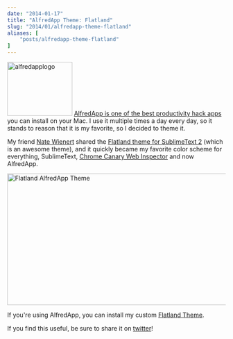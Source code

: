 ```yaml
---
date: "2014-01-17"
title: "AlfredApp Theme: Flatland"
slug: "2014/01/alfredapp-theme-flatland"
aliases: [
    "posts/alfredapp-theme-flatland"
]
---
```


<p class="intro group">
  <a href="http://www.alfredapp.com?referrer=realchaseadams" data-gae="post*image*alfred-app"><img src="http://www.realchaseadams.com/imgs/2014/01/alfredapplogo.png" alt="alfredapplogo" width="150" height="124" class="alignleft unstyled size-full wp-image-300" /></a> <a href="http://www.alfredapp.com?referrer=realchaseadams" data-gae="post*text*alfred-app">AlfredApp is one of the best productivity hack apps</a> you can install on your Mac. I use it multiple times a day every day, so it stands to reason that it is my favorite, so I decided to theme it.
</p>

<p>My friend <a href="http://natewienert.com/">Nate Wienert</a> shared the <a href="https://github.com/natew/flatland">Flatland theme for SublimeText 2</a> (which is an awesome theme), and it quickly became my favorite color scheme for everything, SublimeText, <a href="https://github.com/realchaseadams/chrome-devtools-flatland-UI">Chrome Canary Web Inspector</a> and now AlfredApp.</p>

<p><a href="alfred://theme/searchForegroundColor=rgba(205,212,213,1.00)&amp;resultSubtextFontSize=0&amp;searchSelectionForegroundColor=rgba(255,255,255,1.00)&amp;separatorColor=rgba(51,51,51,1.00)&amp;resultSelectedBackgroundColor=rgba(39,100,147,1.00)&amp;shortcutColor=rgba(56,139,246,1.00)&amp;scrollbarColor=rgba(51,51,51,1.00)&amp;imageStyle=7&amp;resultSubtextFont=Monaco&amp;background=rgba(29,31,33,1.00)&amp;shortcutFontSize=2&amp;searchFontSize=4&amp;resultSubtextColor=rgba(115,115,115,1.00)&amp;searchBackgroundColor=rgba(46,50,53,1.00)&amp;name=Flatland&amp;resultTextFontSize=2&amp;resultSelectedSubtextColor=rgba(204,213,210,1.00)&amp;shortcutSelectedColor=rgba(197,212,212,1.00)&amp;widthSize=3&amp;border=rgba(48,52,55,0.77)&amp;resultTextFont=Helvetica&amp;resultTextColor=rgba(151,155,147,1.00)&amp;cornerRoundness=3&amp;searchFont=Lucida%20Grande&amp;searchPaddingSize=3&amp;credits=Chase%20Adams&amp;searchSelectionBackgroundColor=rgba(56,139,246,1.00)&amp;resultSelectedTextColor=rgba(253,254,254,1.00)&amp;resultPaddingSize=3&amp;shortcutFont=Geneva"><img src="http://www.realchaseadams.com/imgs/2014/01/Screen-Shot-2014-01-18-at-6.27.00-AM.png" alt="Flatland AlfredApp Theme" width="648" height="303" class="alignnone size-full wp-image-305" /></a></p>

<p>If you're using AlfredApp, you can install my custom <a href="alfred://theme/searchForegroundColor=rgba(205,212,213,1.00)&amp;resultSubtextFontSize=0&amp;searchSelectionForegroundColor=rgba(255,255,255,1.00)&amp;separatorColor=rgba(51,51,51,1.00)&amp;resultSelectedBackgroundColor=rgba(39,100,147,1.00)&amp;shortcutColor=rgba(56,139,246,1.00)&amp;scrollbarColor=rgba(51,51,51,1.00)&amp;imageStyle=7&amp;resultSubtextFont=Monaco&amp;background=rgba(29,31,33,1.00)&amp;shortcutFontSize=2&amp;searchFontSize=4&amp;resultSubtextColor=rgba(115,115,115,1.00)&amp;searchBackgroundColor=rgba(46,50,53,1.00)&amp;name=Flatland&amp;resultTextFontSize=2&amp;resultSelectedSubtextColor=rgba(204,213,210,1.00)&amp;shortcutSelectedColor=rgba(197,212,212,1.00)&amp;widthSize=3&amp;border=rgba(48,52,55,0.77)&amp;resultTextFont=Helvetica&amp;resultTextColor=rgba(151,155,147,1.00)&amp;cornerRoundness=3&amp;searchFont=Lucida%20Grande&amp;searchPaddingSize=3&amp;credits=Chase%20Adams&amp;searchSelectionBackgroundColor=rgba(56,139,246,1.00)&amp;resultSelectedTextColor=rgba(253,254,254,1.00)&amp;resultPaddingSize=3&amp;shortcutFont=Geneva">Flatland Theme</a>.</p>

<p>If you find this useful, be sure to share it on <a href="https://twitter.com/share?url=http://www.realchaseadams.com/2014/01/18/alfredapp-theme-flatland/" class="trigger-share twitter">twitter</a>!</p>
